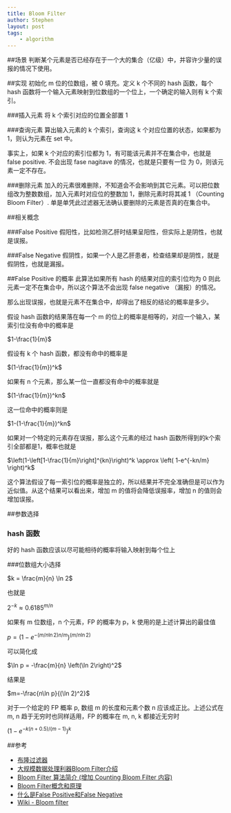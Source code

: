 ```yaml
---
title: Bloom Filter
author: Stephen
layout: post
tags:
    - algorithm
---
```


##场景
判断某个元素是否已经存在于一个大的集合（亿级）中，并容许少量的误报的情况下使用。

##实现
初始化 m 位的位数组，被 0 填充。定义 k 个不同的 hash 函数，每个 hash 函数将一个输入元素映射到位数组的一个位上，一个确定的输入则有 k 个索引。
<!--more-->

###插入元素
将 k 个索引对应的位置全部置 1

###查询元素
算出输入元素的 k 个索引，查询这 k 个对应位置的状态，如果都为 1，则认为元素在 set 中。

事实上，如果 k 个对应的索引位都为 1，有可能该元素并不在集合中，也就是 false positive. 不会出现 fase nagitave 的情况，也就是只要有一位
为 0，则该元素一定不存在。

###删除元素
加入的元素很难删除，不知道会不会影响到其它元素。可以把位数组改为整数数组，加入元素时对应位的整数加 1，删除元素时将其减 1 （Counting Bloom Filter）. 单是单凭此过滤器无法确认要删除的元素是否真的在集合中。

##相关概念

###False Positive
假阳性，比如检测乙肝时结果呈阳性，但实际上是阴性，也就是误报。

###False Negative
假阴性，如果一个人是乙肝患者，检查结果却是阴性，就是假阴性，也就是漏报。

##False Positive 的概率
此算法如果所有 hash 的结果对应的索引位均为 0 则此元素一定不在集合中，所以这个算法不会出现 false negative （漏报）的情况。

那么出现误报，也就是元素不在集合中，却得出了相反的结论的概率是多少。

假设 hash 函数的结果落在每一个 m 的位上的概率是相等的，对应一个输入，某索引位没有命中的概率是 

$1-\frac{1}{m}$

假设有 k 个 hash 函数，都没有命中的概率是

$(1-\frac{1}{m})^k$

如果有 n 个元素，那么某一位一直都没有命中的概率就是

$(1-\frac{1}{m})^kn$

这一位命中的概率则是

$1-(1-\frac{1}{m})^kn$

如果对一个特定的元素存在误报，那么这个元素的经过 hash 函数所得到的k个索引全部都是1，概率也就是

$\left(1-\left[1-\frac{1}{m}\right]^{kn}\right)^k \approx \left( 1-e^{-kn/m} \right)^k$

这个算法假设了每一索引位的概率是独立的，所以结果并不完全准确但是可以作为近似值。从这个结果可以看出来，增加 m 的值将会降低误报率，增加 n 的值则会增加误报。

##参数选择

### hash 函数
好的 hash 函数应该以尽可能相待的概率将输入映射到每个位上

###位数组大小选择

$k = \frac{m}{n} \ln 2$
 
也就是

$2^{-k} \approx {0.6185}^{m/n}$

如果有 m 位数组，n 个元素，FP 的概率为 p，k 使用的是上述计算出的最佳值

$p = \left( 1-e^{-(m/n\ln 2) n/m} \right)^{(m/n\ln 2)}$

可以简化成

$\ln p = -\frac{m}{n} \left(\ln 2\right)^2$

结果是

$m=-\frac{n\ln p}{(\ln 2)^2}$

对于一个给定的 FP 概率 p, 数组 m 的长度和元素个数 n 应该成正比。上述公式在 m, n 趋于无穷时也同样适用，FP 的概率在 m, n, k 都接近无穷时

$\left( 1-e^{-k(n+0.5)/(m-1)} \right)^k$






##参考
* [布隆过滤器](http://zh.wikipedia.org/wiki/Bloom_filter)
* [大规模数据处理利器Bloom Filter介绍](http://wenku.baidu.com/view/4b015267f5335a8102d2202a.html)
* [Bloom Filter 算法简介 (增加 Counting Bloom Filter 内容)](http://my.oschina.net/kiwivip/blog/133498)
* [Bloom Filter概念和原理](http://blog.csdn.net/jiaomeng/article/details/1495500)
* [什么是False Positive和False Negative](http://simon.blog.51cto.com/80/73395/)
* [Wiki - Bloom filter](http://en.wikipedia.org/wiki/Bloom_filter)
